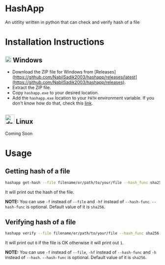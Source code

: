 # HashApp
An utitlity written in python that can check and verify hash of a file

# Installation Instructions

## <img src="https://cdn.worldvectorlogo.com/logos/microsoft-windows-11.svg" alt="drawing" width="20" height="20"/> Windows
- Download the ZIP file for Windows from [Releases](https://github.com/NabilSadik2003/hashapp/releases/latest](https://github.com/NabilSadik2003/hashapp/releases).
- Extract the ZIP file.
- Copy `hashapp.exe` to your desired location.
- Add the `hashapp.exe` location to your `PATH` environment variable. If you don't know how do that, check this [link](https://www.google.com/search?q=windows+add+path+to+path+environment+variable).

## <img src="https://cdn-icons-png.flaticon.com/512/518/518713.png" alt="drawing" width="30" height="30"/> Linux
Coming Soon

# Usage
## Getting hash of a file
```bash
hashapp get-hash --file filename/or/path/to/your/file --hash_func sha256
```
It will print out the hash of the file.

**NOTE:** You can use `-f` instead of `--file` and `-hf` instead of `--hash-func`. `--hash-func` is optional. Default value of it is `sha256`.

## Verifying hash of a file
```bash
hashapp verify --file filename/or/path/to/your/file --hash_func sha256 --hash 1719b9ed2519f52da363bef16266c80c679be1c3ad3b481722938a8f1a9c589b
```
It will print out `0` if the file is OK otherwise it will print out `1`.

**NOTE:** You can use `-f` instead of `--file`, `-hf` instead of `--hash-func` and `-h` instead of `--hash`. `--hash-func` is optional. Default value of it is `sha256`.
